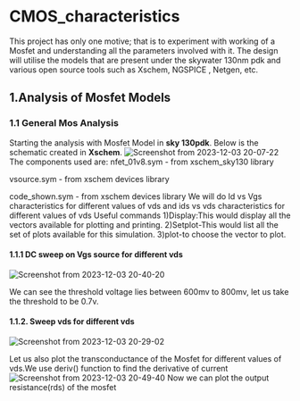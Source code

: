 # CMOS_characteristics
This project has only one motive; that is to experiment with working of a Mosfet and understanding all the parameters involved with it. The design will utilise the models that are present under the skywater 130nm pdk and various open source tools such as Xschem, NGSPICE , Netgen, etc.
## 1.Analysis of Mosfet Models
### 1.1 General Mos Analysis

Starting the analysis with Mosfet Model in **sky 130pdk**. Below is the schematic created in **Xschem**. 
![Screenshot from 2023-12-03 20-07-22](https://github.com/K-shejuti/CMOS_characteristics/assets/152790020/0aca716b-b369-4448-8ab6-b641680b5afe)
The components used are:
nfet_01v8.sym - from xschem_sky130 library

vsource.sym - from xschem devices library

code_shown.sym - from xschem devices library
We will do Id vs Vgs characteristics for different values of vds and ids vs vds characteristics for different values of vds
Useful commands
1)Display:This would display all the vectors available for plotting and printing.
2)Setplot-This would list all the set of plots available for this simulation.
3)plot-to choose the vector to plot.
#### 1.1.1 DC sweep on Vgs source for different vds
![Screenshot from 2023-12-03 20-40-20](https://github.com/K-shejuti/CMOS_characteristics/assets/152790020/c73c799d-b47b-4333-8007-dcabf910810b)

We can see the threshold voltage lies between 600mv to 800mv, let us take the threshold to be 0.7v.

#### 1.1.2. Sweep vds for different vds

![Screenshot from 2023-12-03 20-29-02](https://github.com/K-shejuti/CMOS_characteristics/assets/152790020/976b6118-d0b0-4480-b22e-79cd8e5cf60e)

Let us also plot the transconductance of the Mosfet for different values of vds.We use deriv() function to find the derivative of current
![Screenshot from 2023-12-03 20-49-40](https://github.com/K-shejuti/CMOS_characteristics/assets/152790020/d29911a8-501d-4021-8d77-adc796baa16a)
Now we can plot the output resistance(rds) of the mosfet








